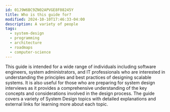 ```yaml
---
id: 01J9W6BC9ZN02APVGE8F08245Y
title: Who is this guide for?
modified: 2024-10-10T17:46:33-04:00
description: A variety of people
tags:
  - system-design
  - programming
  - architecture
  - roadmaps
  - computer-science
---
```

This guide is intended for a wide range of individuals including software engineers, system administrators, and IT professionals who are interested in understanding the principles and best practices of designing scalable systems. It is also useful for those who are preparing for system design interviews as it provides a comprehensive understanding of the key concepts and considerations involved in the design process. The guide covers a variety of System Design topics with detailed explanations and external links for learning more about each topic.
